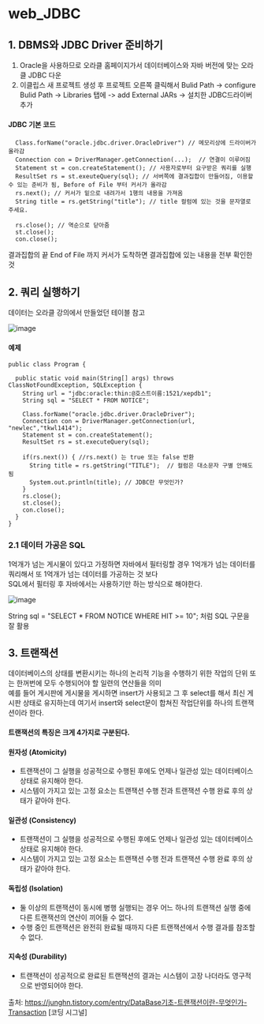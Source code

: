 # web_JDBC

## 1. DBMS와 JDBC Driver 준비하기

1. Oracle을 사용하므로 오라클 홈페이지가서 데이터베이스와 자바 버전에 맞는 오라클 JDBC 다운
2. 이클립스 새 프로젝트 생성 후 프로젝트 오른쪽 클릭해서 Bulid Path -> configure Bulid Path -> Libraries 탭에 -> add External JARs -> 설치한 JDBC드라이버 추가

#### JDBC 기본 코드

      Class.forName("oracle.jdbc.driver.OracleDriver") // 메모리상에 드라이버가 올라감
      Connection con = DriverManager.getConnection(...);  // 연결이 이루어짐
      Statement st = con.createStatement(); // 사용자로부터 요구받은 쿼리를 실행
      ResultSet rs = st.exeuteQuery(sql); // 서버쪽에 결과집합이 만들어짐, 이용할 수 있는 준비가 됨, Before of File 부터 커서가 올라감
      rs.next(); // 커서가 밑으로 내려가서 1행의 내용을 가져옴
      String title = rs.getString("title"); // title 컬럼에 있는 것을 문자열로 주세요.

      rs.close(); // 역순으로 닫아줌
      st.close();
      con.close();
  
결과집합의 끝 End of File 까지 커서가 도착하면 결과집합에 있는 내용을 전부 확인한 것


## 2. 쿼리 실행하기
데이터는 오라클 강의에서 만들었던 테이블 참고

![image](https://user-images.githubusercontent.com/81665608/138865573-0361937d-a9cf-4dd0-909f-1f578190a89c.png)

#### 예제

    public class Program {

      public static void main(String[] args) throws ClassNotFoundException, SQLException {
        String url = "jdbc:oracle:thin:@호스트이름:1521/xepdb1"; 
        String sql = "SELECT * FROM NOTICE";

        Class.forName("oracle.jdbc.driver.OracleDriver");
        Connection con = DriverManager.getConnection(url, "newlec","tkwl1414");
        Statement st = con.createStatement();
        ResultSet rs = st.executeQuery(sql);

        if(rs.next()) { //rs.next() 는 true 또는 false 반환
          String title = rs.getString("TITLE");  // 컬럼은 대소문자 구별 안해도됨
          System.out.println(title); // JDBC란 무엇인가?
        }
        rs.close();
        st.close();
        con.close();
      }
    }

### 2.1 데이터 가공은 SQL
1억개가 넘는 게시물이 있다고 가정하면 자바에서 필터링할 경우 1억개가 넘는 데이터를 쿼리해서 또 1억개가 넘는 데이터를 가공하는 것 보다 <br>
SQL에서 필터링 후 자바에서는 사용하기만 하는 방식으로 해야한다.

![image](https://user-images.githubusercontent.com/81665608/138873882-b3f6bd94-20c4-4389-b337-39968ba08663.png)

String sql = "SELECT * FROM NOTICE WHERE HIT >= 10"; 처럼 SQL 구문을 잘 활용

## 3. 트랜잭션
데이터베이스의 상태를 변환시키는 하나의 논리적 기능을 수행하기 위한 작업의 단위 또는 한꺼번에 모두 수행되어야 할 일련의 연산들을 의미<br>
예를 들어 게시판에 게시물을 게시하면 insert가 사용되고 그 후 select를 해서 최신 게시판 상태로 유지하는데 여기서 insert와 select문이 합쳐진 작업단위를 하나의 트랜잭션이라 한다.<br>

#### 트랜잭션의 특징은 크게 4가지로 구분된다. 

#### 원자성 (Atomicity)
- 트랜잭션이 그 실행을 성공적으로 수행된 후에도 언제나 일관성 있는 데이터베이스 상태로 유지해야 한다.
- 시스템이 가지고 있는 고정 요소는 트랜잭션 수행 전과 트랜잭션 수행 완료 후의 상태가 같아야 한다.

#### 일관성 (Consistency)
- 트랜잭션이 그 실행을 성공적으로 수행된 후에도 언제나 일관성 있는 데이터베이스 상태로 유지해야 한다.
- 시스템이 가지고 있는 고정 요소는 트랜잭션 수행 전과 트랜잭션 수행 완료 후의 상태가 같아야 한다.

#### 독립성 (Isolation)
- 둘 이상의 트랜잭션이 동시에 병행 실행되는 경우 어느 하나의 트랜잭션 실행 중에 다른 트랜잭션의 연산이 끼어들 수 없다.
- 수행 중인 트랜잭션은 완전히 완료될 때까지 다른 트랜잭션에서 수행 결과를 참조할 수 없다.

#### 지속성 (Durability)
- 트랜잭션이 성공적으로 완료된 트랜잭션의 결과는 시스템이 고장 나더라도 영구적으로 반영되어야 한다.

출처: https://junghn.tistory.com/entry/DataBase기초-트랜잭션이란-무엇인가-Transaction [코딩 시그널]
 
